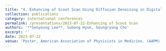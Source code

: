 ```yaml
---
title: "4. Enhancing of Scout Scan Using Diffusion Denoising in Digital Breast Tomosynthesis"
collection: publications
category: international conferences
permalink: /presentations/2023-07-22-Enhancing of Scout Scan
authors: '**Seoyoung Lee**, Subong Hyun, Seungryong Cho'
excerpt: ''
date: 2023-07-22
venue: 'Poster, American Association of Physicists in Medicine. (AAPM)'
---
```

